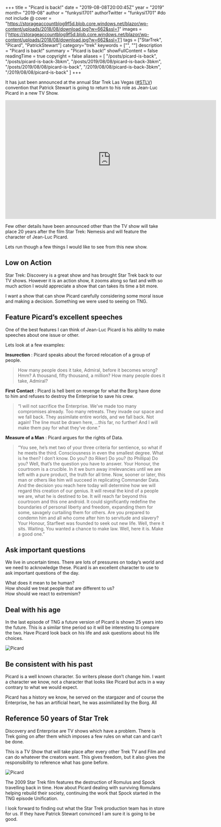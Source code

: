 +++
title = "Picard is back!"
date = "2019-08-08T20:00:45Z"
year = "2019"
month= "2019-08"
author = "funkysi1701"
authorTwitter = "funkysi1701" #do not include @
cover = "https://storageaccountblog9f5d.blob.core.windows.net/blazor/wp-content/uploads/2018/08/download.jpg?w=662&ssl=1"
images = ['https://storageaccountblog9f5d.blob.core.windows.net/blazor/wp-content/uploads/2018/08/download.jpg?w=662&ssl=1']
tags = ["StarTrek", "Picard", "PatrickStewart"]
category="trek"
keywords = ["", ""]
description = "Picard is back!"
summary = "Picard is back!"
showFullContent = false
readingTime = true
copyright = false
aliases = [
    "/posts/picard-is-back",
    "/posts/picard-is-back-3bkm",
    "/posts/2019/08/08/picard-is-back-3bkm",
    "/posts/2019/08/08/picard-is-back",
    "/2019/08/08/picard-is-back-3bkm",
    "/2019/08/08/picard-is-back"
]
+++

It has just been announced at the annual Star Trek Las Vegas ([#STLV](https://twitter.com/hashtag/STLV)) convention that Patrick Stewart is going to return to his role as Jean-Luc Picard in a new TV Show.

<iframe type="text/html" width="662" height="373" src="https://www.youtube.com/embed/aCKQp1sGVRQ?version=3&amp;rel=1&amp;fs=1&amp;autohide=2&amp;showsearch=0&amp;showinfo=1&amp;iv_load_policy=1&amp;wmode=transparent" allowfullscreen="true" style="border:0;"></iframe>

Few other details have been announced other than the TV show will take place 20 years after the film Star Trek: Nemesis and will feature the character of Jean-Luc Picard.

Lets run though a few things I would like to see from this new show.

## Low on Action

Star Trek: Discovery is a great show and has brought Star Trek back to our TV shows. However it is an action show, it zooms along so fast and with so much action I would appreciate a show that can takes its time a bit more.

I want a show that can show Picard carefully considering some moral issue and making a decision. Something we were used to seeing on TNG.

## Feature Picard’s excellent speeches

One of the best features I can think of Jean-Luc Picard is his ability to make speeches about one issue or other.

Lets look at a few examples:

**Insurection** : Picard speaks about the forced relocation of a group of people.

> How many people does it take, Admiral, before it becomes wrong? Hmm? A thousand, fifty thousand, a million? How many people does it take, Admiral?

**First**  **Contact** : Picard is hell bent on revenge for what the Borg have done to him and refuses to destroy the Enterprise to save his crew.

> “I will not sacrifice the Enterprise. We’ve made too many compromises already. Too many retreats. They invade our space and we fall back. They assimilate entire worlds, and we fall back. Not again! The line must be drawn here, …this far, no further! And I will make them pay for what they’ve done.”

**Measure of a Man** : Picard argues for the rights of Data.

> “You see, he’s met two of your three criteria for sentience, so what if he meets the third. Consciousness in even the smallest degree. What is he then? I don’t know. Do you? (to Riker) Do you? (to Phillipa) Do you? Well, that’s the question you have to answer. Your Honour, the courtroom is a crucible. In it we burn away irrelevancies until we are left with a pure product, the truth for all time. Now, sooner or later, this man or others like him will succeed in replicating Commander Data. And the decision you reach here today will determine how we will regard this creation of our genius. It will reveal the kind of a people we are, what he is destined to be. It will reach far beyond this courtroom and this one android. It could significantly redefine the boundaries of personal liberty and freedom, expanding them for some, savagely curtailing them for others. Are you prepared to condemn him and all who come after him to servitude and slavery? Your Honour, Starfleet was founded to seek out new life. Well, there it sits. Waiting. You wanted a chance to make law. Well, here it is. Make a good one.”

## Ask important questions

We live in uncertain times. There are lots of pressures on today’s world and we need to acknowledge these. Picard is an excellent character to use to ask important questions of the day.

What does it mean to be human?  
How should we treat people that are different to us?  
How should we react to extremism?

## Deal with his age

In the last episode of TNG a future version of Picard is shown 25 years into the future. This is a similar time period so it will be interesting to compare the two. Have Picard look back on his life and ask questions about his life choices.

![Picard](https://storageaccountblog9f5d.blob.core.windows.net/blazor/wp-content/uploads/2018/08/all-good-things.jpg?w=662&ssl=1)

## Be consistent with his past

Picard is a well known character. So writers please don’t change him. I want a character we know, not a character that looks like Picard but acts in a way contrary to what we would expect.

Picard has a history we know, he served on the stargazer and of course the Enterprise, he has an artificial heart, he was assimiliated by the Borg. All 

## Reference 50 years of Star Trek

Discovery and Enterprise are TV shows which have a problem. There is Trek going on after them which imposes a few rules on what can and can’t be done.

This is a TV Show that will take place after every other Trek TV and Film and can do whatever the creators want. This gives freedom, but it also gives the responsibility to reference what has gone before. 

![Picard](https://storageaccountblog9f5d.blob.core.windows.net/blazor/wp-content/uploads/2018/08/download.jpg?w=662&ssl=1)

The 2009 Star Trek film features the destruction of Romulus and Spock travelling back in time. How about Picard dealing with surviving Romulans helping rebuild their society, continuing the work that Spock started in the TNG episode Unification. 

I look forward to finding out what the Star Trek production team has in store for us. If they have Patrick Stewart convinced I am sure it is going to be good.